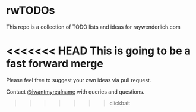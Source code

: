 # rwTODOs

This repo is a collection of TODO lists and ideas for raywenderlich.com

<<<<<<< HEAD
This is going to be a fast forward merge
=======
Please feel free to suggest your own ideas via pull request.

Contact [@iwantmyrealname](https://twitter.com/iwantmyrealname) with queries and questions.
>>>>>>> clickbait
